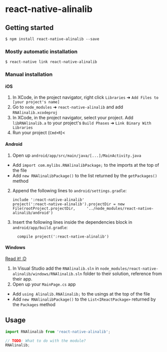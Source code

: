 
# react-native-alinalib

## Getting started

`$ npm install react-native-alinalib --save`

### Mostly automatic installation

`$ react-native link react-native-alinalib`

### Manual installation


#### iOS

1. In XCode, in the project navigator, right click `Libraries` ➜ `Add Files to [your project's name]`
2. Go to `node_modules` ➜ `react-native-alinalib` and add `RNAlinalib.xcodeproj`
3. In XCode, in the project navigator, select your project. Add `libRNAlinalib.a` to your project's `Build Phases` ➜ `Link Binary With Libraries`
4. Run your project (`Cmd+R`)<

#### Android

1. Open up `android/app/src/main/java/[...]/MainActivity.java`
  - Add `import com.mylibs.RNAlinalibPackage;` to the imports at the top of the file
  - Add `new RNAlinalibPackage()` to the list returned by the `getPackages()` method
2. Append the following lines to `android/settings.gradle`:
  	```
  	include ':react-native-alinalib'
  	project(':react-native-alinalib').projectDir = new File(rootProject.projectDir, 	'../node_modules/react-native-alinalib/android')
  	```
3. Insert the following lines inside the dependencies block in `android/app/build.gradle`:
  	```
      compile project(':react-native-alinalib')
  	```

#### Windows
[Read it! :D](https://github.com/ReactWindows/react-native)

1. In Visual Studio add the `RNAlinalib.sln` in `node_modules/react-native-alinalib/windows/RNAlinalib.sln` folder to their solution, reference from their app.
2. Open up your `MainPage.cs` app
  - Add `using Alinalib.RNAlinalib;` to the usings at the top of the file
  - Add `new RNAlinalibPackage()` to the `List<IReactPackage>` returned by the `Packages` method


## Usage
```javascript
import RNAlinalib from 'react-native-alinalib';

// TODO: What to do with the module?
RNAlinalib;
```
  